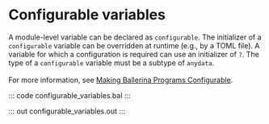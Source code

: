 # Configurable variables

A module-level variable can be declared as `configurable`. The initializer of a `configurable` variable
can be overridden at runtime (e.g., by a TOML file). A variable for which a configuration is required
can use an initializer of `?`. The type of a `configurable` variable must be a subtype of `anydata`.<br/><br/>
For more information, see [Making Ballerina Programs Configurable](https://ballerina.io/learn/making-ballerina-programs-configurable/defining-configurable-variables/).

::: code configurable_variables.bal :::

::: out configurable_variables.out :::